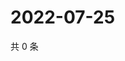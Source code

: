 # 2022-07-25

共 0 条

<!-- BEGIN WEIBO -->
<!-- 最后更新时间 Mon Jul 25 2022 08:29:58 GMT+0800 (China Standard Time) -->

<!-- END WEIBO -->
